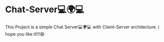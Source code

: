# Chat-Server💻🌍💻
This Project is a simple Chat Server💻🌍💻 with Client-Server architecture.
i hope you like it!!!😄
